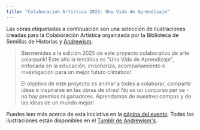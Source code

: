 ```yaml
---
title: "Colaboración Artística 2025: Una Vida de Aprendizaje"
---
```


Las obras etiquetadas a continuación son una selección de ilustraciones creadas para la Colaboración Artística organizada por la Biblioteca de Semillas de Historias y [Andrewism](https://www.youtube.com/@Andrewism/).

> Bienvenides a la edición 2025 de este proyecto colaborativo de arte solarpunk! Este año la temática es "Una Vida de Aprendizaje", enfocada en la educación, enseñanza, acompañamiento e investigación para un mejor futuro climático!
>
> El objetivo de este proyecto es animar a todes a colaborar, compartir ideas e inspirarse en las obras de otres! No es un concurso per se - no hay premios ni ganadores. Aprendamos de nuestres compas y de las ideas de un mundo mejor!

Puedes leer más acerca de esta iniciativa en la [página del evento](es/pages/andrewisms-art-collab-2025/). Todas las ilustraciones están disponibles en el [Tumblr de Andrewism's](https://andrew-ism.tumblr.com/post/788704934138937344/solarpunk-art-2025-life-of-learning).
